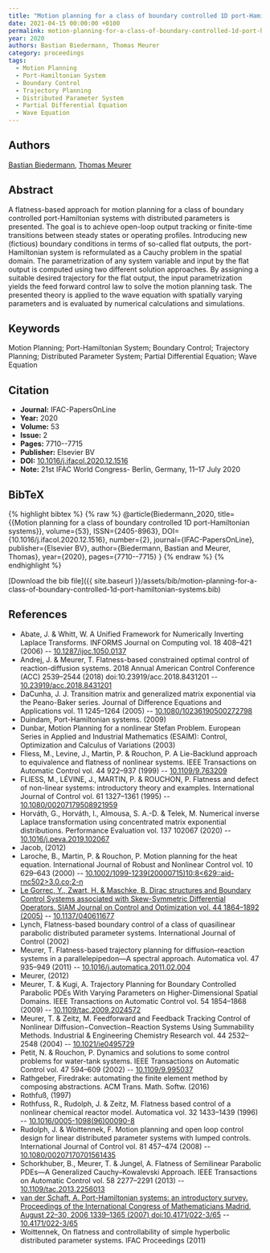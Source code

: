 ```yaml
---
title: "Motion planning for a class of boundary controlled 1D port-Hamiltonian systems"
date: 2021-04-15 00:00:00 +0100
permalink: motion-planning-for-a-class-of-boundary-controlled-1d-port-hamiltonian-systems
year: 2020
authors: Bastian Biedermann, Thomas Meurer
category: proceedings
tags:
  - Motion Planning
  - Port-Hamiltonian System
  - Boundary Control
  - Trajectory Planning
  - Distributed Parameter System
  - Partial Differential Equation
  - Wave Equation
---
```

 
## Authors
[Bastian Biedermann](authors/bastian-biedermann), [Thomas Meurer](authors/thomas-meurer)
 
## Abstract
A flatness-based approach for motion planning for a class of boundary controlled port-Hamiltonian systems with distributed parameters is presented. The goal is to achieve open-loop output tracking or finite-time transitions between steady states or operating profiles. Introducing new (fictious) boundary conditions in terms of so-called flat outputs, the port-Hamiltonian system is reformulated as a Cauchy problem in the spatial domain. The parametrization of any system variable and input by the flat output is computed using two different solution approaches. By assigning a suitable desired trajectory for the flat output, the input parametrization yields the feed forward control law to solve the motion planning task. The presented theory is applied to the wave equation with spatially varying parameters and is evaluated by numerical calculations and simulations.
 
## Keywords
Motion Planning; Port-Hamiltonian System; Boundary Control; Trajectory Planning; Distributed Parameter System; Partial Differential Equation; Wave Equation
 
## Citation
- **Journal:** IFAC-PapersOnLine
- **Year:** 2020
- **Volume:** 53
- **Issue:** 2
- **Pages:** 7710--7715
- **Publisher:** Elsevier BV
- **DOI:** [10.1016/j.ifacol.2020.12.1516](https://doi.org/10.1016/j.ifacol.2020.12.1516)
- **Note:** 21st IFAC World Congress- Berlin, Germany, 11–17 July 2020
 
## BibTeX
{% highlight bibtex %}
{% raw %}
@article{Biedermann_2020,
  title={{Motion planning for a class of boundary controlled 1D port-Hamiltonian systems}},
  volume={53},
  ISSN={2405-8963},
  DOI={10.1016/j.ifacol.2020.12.1516},
  number={2},
  journal={IFAC-PapersOnLine},
  publisher={Elsevier BV},
  author={Biedermann, Bastian and Meurer, Thomas},
  year={2020},
  pages={7710--7715}
}
{% endraw %}
{% endhighlight %}
 
[Download the bib file]({{ site.baseurl }}/assets/bib/motion-planning-for-a-class-of-boundary-controlled-1d-port-hamiltonian-systems.bib)
 
## References
- Abate, J. & Whitt, W. A Unified Framework for Numerically Inverting Laplace Transforms. INFORMS Journal on Computing vol. 18 408–421 (2006) -- [10.1287/ijoc.1050.0137](https://doi.org/10.1287/ijoc.1050.0137)
- Andrej, J. & Meurer, T. Flatness-based constrained optimal control of reaction-diffusion systems. 2018 Annual American Control Conference (ACC) 2539–2544 (2018) doi:10.23919/acc.2018.8431201 -- [10.23919/acc.2018.8431201](https://doi.org/10.23919/acc.2018.8431201)
- DaCunha, J. J. Transition matrix and generalized matrix exponential via the Peano-Baker series. Journal of Difference Equations and Applications vol. 11 1245–1264 (2005) -- [10.1080/10236190500272798](https://doi.org/10.1080/10236190500272798)
- Duindam, Port-Hamiltonian systems. (2009)
- Dunbar, Motion Planning for a nonlinear Stefan Problem. European Series in Applied and Industrial Mathematics (ESAIM): Control, Optimization and Calculus of Variations (2003)
- Fliess, M., Levine, J., Martin, P. & Rouchon, P. A Lie-Backlund approach to equivalence and flatness of nonlinear systems. IEEE Transactions on Automatic Control vol. 44 922–937 (1999) -- [10.1109/9.763209](https://doi.org/10.1109/9.763209)
- FLIESS, M., LÉVINE, J., MARTIN, P. & ROUCHON, P. Flatness and defect of non-linear systems: introductory theory and examples. International Journal of Control vol. 61 1327–1361 (1995) -- [10.1080/00207179508921959](https://doi.org/10.1080/00207179508921959)
- Horváth, G., Horváth, I., Almousa, S. A.-D. & Telek, M. Numerical inverse Laplace transformation using concentrated matrix exponential distributions. Performance Evaluation vol. 137 102067 (2020) -- [10.1016/j.peva.2019.102067](https://doi.org/10.1016/j.peva.2019.102067)
- Jacob, (2012)
- Laroche, B., Martin, P. & Rouchon, P. Motion planning for the heat equation. International Journal of Robust and Nonlinear Control vol. 10 629–643 (2000) -- [10.1002/1099-1239(20000715)10:8<629::aid-rnc502>3.0.co;2-n](https://doi.org/10.1002/1099-1239(20000715)10:8<629::aid-rnc502>3.0.co;2-n)
- [Le Gorrec, Y., Zwart, H. & Maschke, B. Dirac structures and Boundary Control Systems associated with Skew-Symmetric Differential Operators. SIAM Journal on Control and Optimization vol. 44 1864–1892 (2005)](dirac-structures-and-boundary-control-systems-associated-with-skew-symmetric-differential-operators) -- [10.1137/040611677](https://doi.org/10.1137/040611677)
- Lynch, Flatness-based boundary control of a class of quasilinear parabolic distributed parameter systems. International Journal of Control (2002)
- Meurer, T. Flatness-based trajectory planning for diffusion–reaction systems in a parallelepipedon—A spectral approach. Automatica vol. 47 935–949 (2011) -- [10.1016/j.automatica.2011.02.004](https://doi.org/10.1016/j.automatica.2011.02.004)
- Meurer, (2012)
- Meurer, T. & Kugi, A. Trajectory Planning for Boundary Controlled Parabolic PDEs With Varying Parameters on Higher-Dimensional Spatial Domains. IEEE Transactions on Automatic Control vol. 54 1854–1868 (2009) -- [10.1109/tac.2009.2024572](https://doi.org/10.1109/tac.2009.2024572)
- Meurer, T. & Zeitz, M. Feedforward and Feedback Tracking Control of Nonlinear Diffusion−Convection−Reaction Systems Using Summability Methods. Industrial &amp; Engineering Chemistry Research vol. 44 2532–2548 (2004) -- [10.1021/ie0495729](https://doi.org/10.1021/ie0495729)
- Petit, N. & Rouchon, P. Dynamics and solutions to some control problems for water-tank systems. IEEE Transactions on Automatic Control vol. 47 594–609 (2002) -- [10.1109/9.995037](https://doi.org/10.1109/9.995037)
- Rathgeber, Firedrake: automating the finite element method by composing abstractions. ACM Trans. Math. Softw. (2016)
- Rothfuß, (1997)
- Rothfuss, R., Rudolph, J. & Zeitz, M. Flatness based control of a nonlinear chemical reactor model. Automatica vol. 32 1433–1439 (1996) -- [10.1016/0005-1098(96)00090-8](https://doi.org/10.1016/0005-1098(96)00090-8)
- Rudolph, J. & Woittennek, F. Motion planning and open loop control design for linear distributed parameter systems with lumped controls. International Journal of Control vol. 81 457–474 (2008) -- [10.1080/00207170701561435](https://doi.org/10.1080/00207170701561435)
- Schorkhuber, B., Meurer, T. & Jungel, A. Flatness of Semilinear Parabolic PDEs—A Generalized Cauchy–Kowalevski Approach. IEEE Transactions on Automatic Control vol. 58 2277–2291 (2013) -- [10.1109/tac.2013.2256013](https://doi.org/10.1109/tac.2013.2256013)
- [van der Schaft, A. Port-Hamiltonian systems: an introductory survey. Proceedings of the International Congress of Mathematicians Madrid, August 22–30, 2006 1339–1365 (2007) doi:10.4171/022-3/65](port-hamiltonian-systems-an-introductory-survey) -- [10.4171/022-3/65](https://doi.org/10.4171/022-3/65)
- Woittennek, On flatness and controllability of simple hyperbolic distributed parameter systems. IFAC Proceedings (2011)

